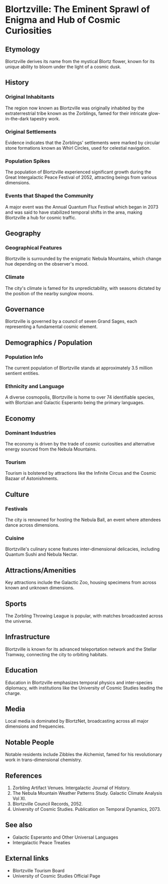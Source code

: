 # Blortzville: The Eminent Sprawl of Enigma and Hub of Cosmic Curiosities

## Etymology
Blortzville derives its name from the mystical Blortz flower, known for its unique ability to bloom under the light of a cosmic dusk.

## History

### Original Inhabitants
The region now known as Blortzville was originally inhabited by the extraterrestrial tribe known as the Zorblings, famed for their intricate glow-in-the-dark tapestry work.

### Original Settlements
Evidence indicates that the Zorblings' settlements were marked by circular stone formations known as Whirl Circles, used for celestial navigation.

### Population Spikes
The population of Blortzville experienced significant growth during the Great Intergalactic Peace Festival of 2052, attracting beings from various dimensions.

### Events that Shaped the Community
A major event was the Annual Quantum Flux Festival which began in 2073 and was said to have stabilized temporal shifts in the area, making Blortzville a hub for cosmic traffic.

## Geography

### Geographical Features
Blortzville is surrounded by the enigmatic Nebula Mountains, which change hue depending on the observer's mood.

### Climate
The city's climate is famed for its unpredictability, with seasons dictated by the position of the nearby sunglow moons.

## Governance
Blortzville is governed by a council of seven Grand Sages, each representing a fundamental cosmic element.

## Demographics / Population

### Population Info
The current population of Blortzville stands at approximately 3.5 million sentient entities.

### Ethnicity and Language
A diverse cosmopolis, Blortzville is home to over 74 identifiable species, with Blortzian and Galactic Esperanto being the primary languages.

## Economy

### Dominant Industries
The economy is driven by the trade of cosmic curiosities and alternative energy sourced from the Nebula Mountains.

### Tourism
Tourism is bolstered by attractions like the Infinite Circus and the Cosmic Bazaar of Astonishments.

## Culture

### Festivals
The city is renowned for hosting the Nebula Ball, an event where attendees dance across dimensions.

### Cuisine
Blortzville's culinary scene features inter-dimensional delicacies, including Quantum Sushi and Nebula Nectar.

## Attractions/Amenities
Key attractions include the Galactic Zoo, housing specimens from across known and unknown dimensions.

## Sports
The Zorbling Throwing League is popular, with matches broadcasted across the universe.

## Infrastructure
Blortzville is known for its advanced teleportation network and the Stellar Tramway, connecting the city to orbiting habitats.

## Education
Education in Blortzville emphasizes temporal physics and inter-species diplomacy, with institutions like the University of Cosmic Studies leading the charge.

## Media
Local media is dominated by BlortzNet, broadcasting across all major dimensions and frequencies.

## Notable People
Notable residents include Zibbles the Alchemist, famed for his revolutionary work in trans-dimensional chemistry.

## References
1. Zorbling Artifact Venues. Intergalactic Journal of History. 
2. The Nebula Mountain Weather Patterns Study. Galactic Climate Analysis Vol XI. 
3. Blortzville Council Records, 2052.
4. University of Cosmic Studies. Publication on Temporal Dynamics, 2073.

## See also
- Galactic Esperanto and Other Universal Languages
- Intergalactic Peace Treaties

## External links
- Blortzville Tourism Board
- University of Cosmic Studies Official Page